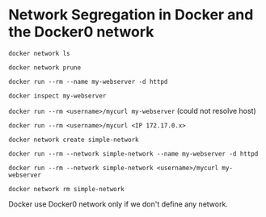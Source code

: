 # Network Segregation in Docker and the Docker0 network

`docker network ls`

`docker network prune`

`docker run --rm --name my-webserver -d httpd`

`docker inspect my-webserver`

`docker run --rm <username>/mycurl my-webserver`
	(could not resolve host)

`docker run --rm <username>/mycurl <IP 172.17.0.x>`

`docker network create simple-network`

`docker run --rm --network simple-network --name my-webserver -d httpd`

`docker run --rm --network simple-network <username>/mycurl my-webserver`

`docker network rm simple-network`

Docker use Docker0 network only if we don't define any network.
